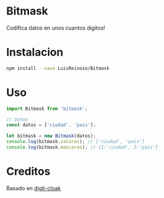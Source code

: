 # Bitmask
Codifica datos en unos cuantos digitos!

# Instalacion

```bash
npm install --save LuisReinoso/Bitmask
```

# Uso
```typescript
import Bitmask from 'bitmask';

// Datos
const datos = ['ciudad', 'pais'];

let bitmask = new Bitmask(datos);
console.log(bitmask.valores); // ['ciudad', 'pais']
console.log(bitmask.mascaras); // {1:'ciudad', 2:'pais'}
```

# Creditos
Basado en [digit-cloak
](https://github.com/SamStonehouse/digit-cloak)